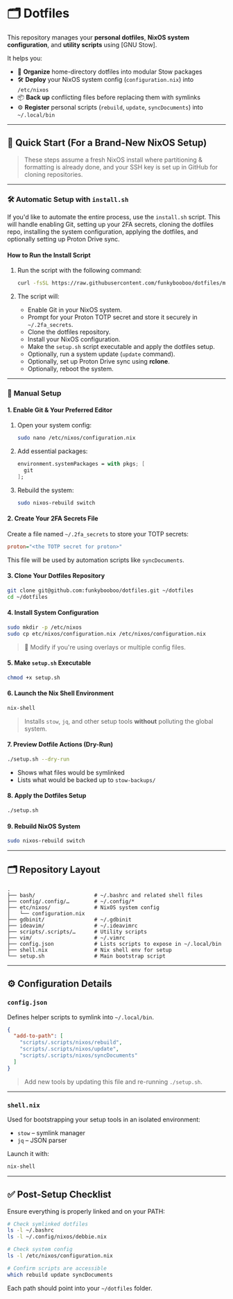 # 🗂️ **Dotfiles**

This repository manages your **personal dotfiles**, **NixOS system configuration**, and **utility scripts** using [GNU Stow].

It helps you:

* 🧩 **Organize** home-directory dotfiles into modular Stow packages
* 🛠️ **Deploy** your NixOS system config (`configuration.nix`) into `/etc/nixos`
* 📦 **Back up** conflicting files before replacing them with symlinks
* ⚙️ **Register** personal scripts (`rebuild`, `update`, `syncDocuments`) into `~/.local/bin`

---

## 🚀 **Quick Start** (For a Brand-New NixOS Setup)

> These steps assume a fresh NixOS install where partitioning & formatting is already done, and your SSH key is set up in GitHub for cloning repositories.

---

### 🛠️ **Automatic Setup with `install.sh`**

If you'd like to automate the entire process, use the `install.sh` script. This will handle enabling Git, setting up your 2FA secrets, cloning the dotfiles repo, installing the system configuration, applying the dotfiles, and optionally setting up Proton Drive sync.

#### How to Run the Install Script

1. Run the script with the following command:

   ```bash
   curl -fsSL https://raw.githubusercontent.com/funkybooboo/dotfiles/main/install.sh | bash
   ```

2. The script will:

   * Enable Git in your NixOS system.
   * Prompt for your Proton TOTP secret and store it securely in `~/.2fa_secrets`.
   * Clone the dotfiles repository.
   * Install your NixOS configuration.
   * Make the `setup.sh` script executable and apply the dotfiles setup.
   * Optionally, run a system update (`update` command).
   * Optionally, set up Proton Drive sync using **rclone**.
   * Optionally, reboot the system.

---

### 🔧 **Manual Setup**

#### 1. **Enable Git & Your Preferred Editor**

1. Open your system config:

   ```bash
   sudo nano /etc/nixos/configuration.nix
   ```

2. Add essential packages:

   ```nix
   environment.systemPackages = with pkgs; [
     git
   ];
   ```

3. Rebuild the system:

   ```bash
   sudo nixos-rebuild switch
   ```

#### 2. **Create Your 2FA Secrets File**

Create a file named `~/.2fa_secrets` to store your TOTP secrets:

```ini
proton="<the TOTP secret for proton>"
```

This file will be used by automation scripts like `syncDocuments`.

#### 3. **Clone Your Dotfiles Repository**

```bash
git clone git@github.com:funkybooboo/dotfiles.git ~/dotfiles
cd ~/dotfiles
```

#### 4. **Install System Configuration**

```bash
sudo mkdir -p /etc/nixos
sudo cp etc/nixos/configuration.nix /etc/nixos/configuration.nix
```

> 🔁 Modify if you're using overlays or multiple config files.

#### 5. **Make `setup.sh` Executable**

```bash
chmod +x setup.sh
```

#### 6. **Launch the Nix Shell Environment**

```bash
nix-shell
```

> Installs `stow`, `jq`, and other setup tools **without** polluting the global system.

#### 7. **Preview Dotfile Actions (Dry-Run)**

```bash
./setup.sh --dry-run
```

* Shows what files would be symlinked
* Lists what would be backed up to `stow-backups/`

#### 8. **Apply the Dotfiles Setup**

```bash
./setup.sh
```

#### 9. **Rebuild NixOS System**

```bash
sudo nixos-rebuild switch
```

---

## 🗂️ Repository Layout

```
.
├── bash/                   # ~/.bashrc and related shell files
├── config/.config/…        # ~/.config/*
├── etc/nixos/              # NixOS system config
│   └── configuration.nix
├── gdbinit/                # ~/.gdbinit
├── ideavim/                # ~/.ideavimrc
├── scripts/.scripts/…      # Utility scripts
├── vim/                    # ~/.vimrc
├── config.json             # Lists scripts to expose in ~/.local/bin
├── shell.nix               # Nix shell env for setup
└── setup.sh                # Main bootstrap script
```

---

## ⚙️ Configuration Details

### `config.json`

Defines helper scripts to symlink into `~/.local/bin`.

```json
{
  "add-to-path": [
    "scripts/.scripts/nixos/rebuild",
    "scripts/.scripts/nixos/update",
    "scripts/.scripts/nixos/syncDocuments"
  ]
}
```

> Add new tools by updating this file and re-running `./setup.sh`.

---

### `shell.nix`

Used for bootstrapping your setup tools in an isolated environment:

* `stow` – symlink manager
* `jq` – JSON parser

Launch it with:

```bash
nix-shell
```

---

## ✅ Post-Setup Checklist

Ensure everything is properly linked and on your PATH:

```bash
# Check symlinked dotfiles
ls -l ~/.bashrc
ls -l ~/.config/nixos/debbie.nix

# Check system config
ls -l /etc/nixos/configuration.nix

# Confirm scripts are accessible
which rebuild update syncDocuments
```

Each path should point into your `~/dotfiles` folder.
